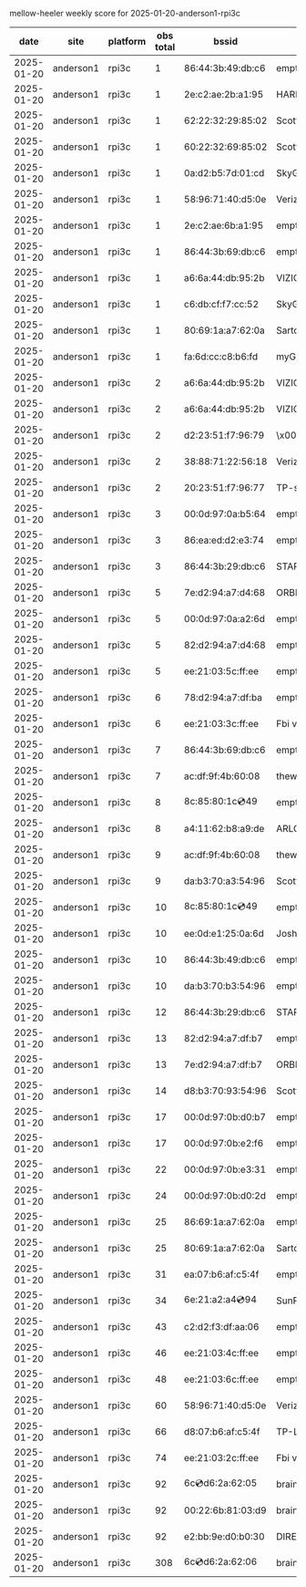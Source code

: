 mellow-heeler weekly score for 2025-01-20-anderson1-rpi3c

|date|site|platform|obs total|bssid|ssid|lat|lng|
|--|--|--|--|--|--|--|--|
|2025-01-20|anderson1|rpi3c|1|86:44:3b:49:db:c6|empty_ssid|0|0|
|2025-01-20|anderson1|rpi3c|1|2e:c2:ae:2b:a1:95|HARMON|0|0|
|2025-01-20|anderson1|rpi3c|1|62:22:32:29:85:02|Scott IoT Wifi|0|0|
|2025-01-20|anderson1|rpi3c|1|60:22:32:69:85:02|Scott WiFi|0|0|
|2025-01-20|anderson1|rpi3c|1|0a:d2:b5:7d:01:cd|SkyGuy|0|0|
|2025-01-20|anderson1|rpi3c|1|58:96:71:40:d5:0e|Verizon_SLMG6B|0|0|
|2025-01-20|anderson1|rpi3c|1|2e:c2:ae:6b:a1:95|empty_ssid|0|0|
|2025-01-20|anderson1|rpi3c|1|86:44:3b:69:db:c6|empty_ssid|0|0|
|2025-01-20|anderson1|rpi3c|1|a6:6a:44:db:95:2b|VIZIOCastAudio1978|0|0|
|2025-01-20|anderson1|rpi3c|1|c6:db:cf:f7:cc:52|SkyGuy|0|0|
|2025-01-20|anderson1|rpi3c|1|80:69:1a:a7:62:0a|SartoriHouse|0|0|
|2025-01-20|anderson1|rpi3c|1|fa:6d:cc:c8:b6:fd|myGMC B6FD|0|0|
|2025-01-20|anderson1|rpi3c|2|a6:6a:44:db:95:2b|VIZIOCastAudio8948|0|0|
|2025-01-20|anderson1|rpi3c|2|a6:6a:44:db:95:2b|VIZIOCastAudio9638|0|0|
|2025-01-20|anderson1|rpi3c|2|d2:23:51:f7:96:79|\x00\x00\x00\x00\x00\x00\x00\x00\x00\x00\x00\x00\x00\x00\x00\x00\x00\x00\x00\x00\x00\x00\x00\x00\x00\x00\x00\x00\x00\x00|0|0|
|2025-01-20|anderson1|rpi3c|2|38:88:71:22:56:18|Verizon_63X4LT|0|0|
|2025-01-20|anderson1|rpi3c|2|20:23:51:f7:96:77|TP-second|0|0|
|2025-01-20|anderson1|rpi3c|3|00:0d:97:0a:b5:64|empty_ssid|0|0|
|2025-01-20|anderson1|rpi3c|3|86:ea:ed:d2:e3:74|empty_ssid|0|0|
|2025-01-20|anderson1|rpi3c|3|86:44:3b:29:db:c6|STARLORD|0|0|
|2025-01-20|anderson1|rpi3c|5|7e:d2:94:a7:d4:68|ORBI67|0|0|
|2025-01-20|anderson1|rpi3c|5|00:0d:97:0a:a2:6d|empty_ssid|0|0|
|2025-01-20|anderson1|rpi3c|5|82:d2:94:a7:d4:68|empty_ssid|0|0|
|2025-01-20|anderson1|rpi3c|5|ee:21:03:5c:ff:ee|empty_ssid|0|0|
|2025-01-20|anderson1|rpi3c|6|78:d2:94:a7:df:ba|empty_ssid|0|0|
|2025-01-20|anderson1|rpi3c|6|ee:21:03:3c:ff:ee|Fbi van 13|0|0|
|2025-01-20|anderson1|rpi3c|7|86:44:3b:69:db:c6|empty_ssid|0|0|
|2025-01-20|anderson1|rpi3c|7|ac:df:9f:4b:60:08|theweef|0|0|
|2025-01-20|anderson1|rpi3c|8|8c:85:80:1c:cd:49|empty_ssid|0|0|
|2025-01-20|anderson1|rpi3c|8|a4:11:62:b8:a9:de|ARLO_VMB_5728706419|0|0|
|2025-01-20|anderson1|rpi3c|9|ac:df:9f:4b:60:08|theweef|0|0|
|2025-01-20|anderson1|rpi3c|9|da:b3:70:a3:54:96|Scott IoT Wifi|0|0|
|2025-01-20|anderson1|rpi3c|10|8c:85:80:1c:cd:49|empty_ssid|0|0|
|2025-01-20|anderson1|rpi3c|10|ee:0d:e1:25:0a:6d|JoshLily|0|0|
|2025-01-20|anderson1|rpi3c|10|86:44:3b:49:db:c6|empty_ssid|0|0|
|2025-01-20|anderson1|rpi3c|10|da:b3:70:b3:54:96|empty_ssid|0|0|
|2025-01-20|anderson1|rpi3c|12|86:44:3b:29:db:c6|STARLORD|0|0|
|2025-01-20|anderson1|rpi3c|13|82:d2:94:a7:df:b7|empty_ssid|0|0|
|2025-01-20|anderson1|rpi3c|13|7e:d2:94:a7:df:b7|ORBI67|0|0|
|2025-01-20|anderson1|rpi3c|14|d8:b3:70:93:54:96|Scott WiFi|0|0|
|2025-01-20|anderson1|rpi3c|17|00:0d:97:0b:d0:b7|empty_ssid|0|0|
|2025-01-20|anderson1|rpi3c|17|00:0d:97:0b:e2:f6|empty_ssid|0|0|
|2025-01-20|anderson1|rpi3c|22|00:0d:97:0b:e3:31|empty_ssid|0|0|
|2025-01-20|anderson1|rpi3c|24|00:0d:97:0b:d0:2d|empty_ssid|0|0|
|2025-01-20|anderson1|rpi3c|25|86:69:1a:a7:62:0a|empty_ssid|0|0|
|2025-01-20|anderson1|rpi3c|25|80:69:1a:a7:62:0a|SartoriHouse|0|0|
|2025-01-20|anderson1|rpi3c|31|ea:07:b6:af:c5:4f|empty_ssid|0|0|
|2025-01-20|anderson1|rpi3c|34|6e:21:a2:a4:cd:94|SunPower21450|0|0|
|2025-01-20|anderson1|rpi3c|43|c2:d2:f3:df:aa:06|empty_ssid|0|0|
|2025-01-20|anderson1|rpi3c|46|ee:21:03:4c:ff:ee|empty_ssid|0|0|
|2025-01-20|anderson1|rpi3c|48|ee:21:03:6c:ff:ee|empty_ssid|0|0|
|2025-01-20|anderson1|rpi3c|60|58:96:71:40:d5:0e|Verizon_SLMG6B|0|0|
|2025-01-20|anderson1|rpi3c|66|d8:07:b6:af:c5:4f|TP-Link_C54F|0|0|
|2025-01-20|anderson1|rpi3c|74|ee:21:03:2c:ff:ee|Fbi van 13|0|0|
|2025-01-20|anderson1|rpi3c|92|6c:cd:d6:2a:62:05|braingang2_5GEXT|0|0|
|2025-01-20|anderson1|rpi3c|92|00:22:6b:81:03:d9|braingang2|0|0|
|2025-01-20|anderson1|rpi3c|92|e2:bb:9e:d0:b0:30|DIRECT-9ED03030|0|0|
|2025-01-20|anderson1|rpi3c|308|6c:cd:d6:2a:62:06|braingang2_2GEXT|0|0|
